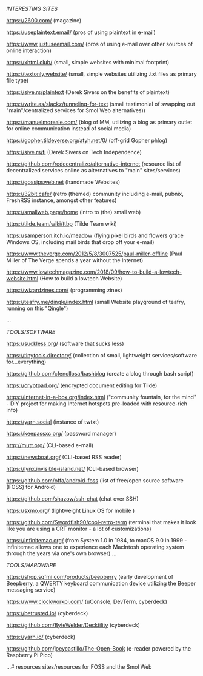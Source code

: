 *INTERESTING SITES*

https://2600.com/ (magazine)

https://useplaintext.email/ (pros of using plaintext in e-mail)

https://www.justuseemail.com/ (pros of using e-mail over other sources of online interaction)

https://xhtml.club/ (small, simple websites with minimal footprint)

https://textonly.website/ (small, simple websites utilizing .txt files as primary file type)

https://sive.rs/plaintext (Derek Sivers on the benefits of plaintext)

https://write.as/slackz/tunneling-for-text (small testimonial of swapping out "main"/centralized services for Smol Web alternatives))

https://manuelmoreale.com/ (blog of MM, utilizing a blog as primary outlet for online communication instead of social media)

https://gopher.tildeverse.org/atyh.net/0/ (off-grid Gopher phlog)

https://sive.rs/ti (Derek Sivers on Tech Independence)

https://github.com/redecentralize/alternative-internet (resource list of decentralized services online as alternatives to "main" sites/services)

https://gossipsweb.net (handmade Websites)

https://32bit.cafe/ (retro (themed) community including e-mail, pubnix, FreshRSS instance, amongst other features)

https://smallweb.page/home (intro to (the) small web)

https://tilde.team/wiki/ttbp (Tilde Team wiki)

https://samperson.itch.io/meadow (flying pixel birds and flowers grace Windows OS, including mail birds that drop off your e-mail)

https://www.theverge.com/2012/5/8/3007525/paul-miller-offline (Paul Miller of The Verge spends a year without the Internet)

https://www.lowtechmagazine.com/2018/09/how-to-build-a-lowtech-website.html (How to build a lowtech Website)

https://wizardzines.com/ (programming zines)

https://teafry.me/dingle/index.html (small Website playground of teafry, running on this "Qingle")

...

*TOOLS/SOFTWARE*

https://suckless.org/ (software that sucks less)

https://tinytools.directory/ (collection of small, lightweight services/software for...everything)

https://github.com/cfenollosa/bashblog (create a blog through bash script)

https://cryptpad.org/ (encrypted document editing for Tilde)

https://internet-in-a-box.org/index.html ("community fountain, for the mind" - DIY project for making Internet hotspots pre-loaded with resource-rich info)  

https://yarn.social (instance of twtxt)

https://keepassxc.org/ (password manager)

http://mutt.org/ (CLI-based e-mail)

https://newsboat.org/ (CLI-based RSS reader)

https://lynx.invisible-island.net/ (CLI-based browser)

https://github.com/offa/android-foss (list of free/open source software (FOSS) for Android)

https://github.com/shazow/ssh-chat (chat over SSH)

https://sxmo.org/ (lightweight Linux OS for mobile )

https://github.com/Swordfish90/cool-retro-term (terminal that makes it look like you are using a CRT monitor - a lot of customizations)

https://infinitemac.org/ (from System 1.0 in 1984, to macOS 9.0 in 1999 - infinitemac allows one to experience each MacIntosh operating system through the years via one's own browser)
...

*TOOLS/HARDWARE*

https://shop.sqfmi.com/products/beepberry (early development of Beepberry, a QWERTY keyboard communication device utilizing the Beeper messaging service)

https://www.clockworkpi.com/ (uConsole, DevTerm, cyberdeck)

https://betrusted.io/ (cyberdeck)

https://github.com/ByteWelder/Decktility (cyberdeck)

https://yarh.io/ (cyberdeck)

https://github.com/joeycastillo/The-Open-Book (e-reader powered by the Raspberry Pi Pico)

...# resources
sites/resources for FOSS and the Smol Web
